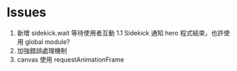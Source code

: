 # Issues

1. 新增 sidekick.wait 等待使用者互動
    1.1 Sidekick 通知 hero 程式結束，也許使用 global module?
2. 加強錯誤處理機制
3. canvas 使用 requestAnimationFrame
